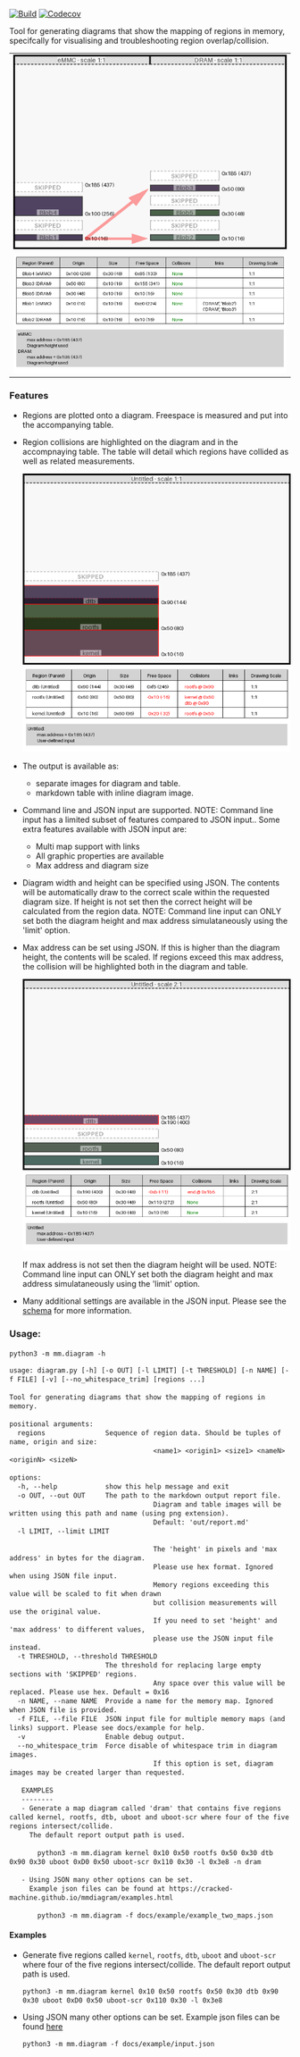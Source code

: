 [![Build](https://github.com/cracked-machine/mmdiagram/actions/workflows/python-app.yml/badge.svg)](https://github.com/cracked-machine/mmdiagram/actions/workflows/python-app.yml)
[![Codecov](https://img.shields.io/codecov/c/github/cracked-machine/mmdiagram)](https://app.codecov.io/gh/cracked-machine/mmdiagram)

Tool for generating diagrams that show the mapping of regions in memory, specifcally for visualising and troubleshooting region overlap/collision.


||
|:-:|
|![](docs/example/example_two_maps_diagram.png)|
|![](docs/example/example_two_maps_table.png)|

### Features

- Regions are plotted onto a diagram. Freespace is measured and put into the accompanying table.
- Region collisions are highlighted on the diagram and in the accompnaying table. The table will detail which regions have collided as well as related measurements.

  ![](docs/example/example_region_collisions_diagram.png)
  ![](docs/example/example_region_collisions_table.png)

- The output is available as:
    - separate images for diagram and table.
    - markdown table with inline diagram image.
- Command line and JSON input are supported. NOTE: Command line input has a limited subset of features compared to JSON input.. Some extra features available with JSON input are:
    - Multi map support with links
    - All graphic properties are available
    - Max address and diagram size

- Diagram width and height can be specified using JSON. The contents will be automatically draw to the correct scale within the requested diagram size. If height is not set then the correct height will be calculated from the region data. NOTE: Command line input can ONLY set both the diagram height and max address simulataneously using the 'limit' option. 
- Max address can be set using JSON. If this is higher than the diagram height, the contents will be scaled. If regions exceed this max address, the collision will be highlighted both in the diagram and table. 

  ![](docs/example/example_end_collisions_diagram.png)
  ![](docs/example/example_end_collisions_table.png)

  If max address is not set then the diagram height will be used. NOTE: Command line input can ONLY set both the diagram height and max address simulataneously using the 'limit' option.

- Many additional settings are available in the JSON input. Please see the [schema](mm/schema.json) for more information. 



### Usage:

```
python3 -m mm.diagram -h
```

```
usage: diagram.py [-h] [-o OUT] [-l LIMIT] [-t THRESHOLD] [-n NAME] [-f FILE] [-v] [--no_whitespace_trim] [regions ...]

Tool for generating diagrams that show the mapping of regions in memory.

positional arguments:
  regions               Sequence of region data. Should be tuples of name, origin and size: 
                                    <name1> <origin1> <size1> <nameN> <originN> <sizeN>

options:
  -h, --help            show this help message and exit
  -o OUT, --out OUT     The path to the markdown output report file. 
                                    Diagram and table images will be written using this path and name (using png extension).
                                    Default: 'out/report.md'
  -l LIMIT, --limit LIMIT
                        
                                    The 'height' in pixels and 'max address' in bytes for the diagram. 
                                    Please use hex format. Ignored when using JSON file input.
                                    Memory regions exceeding this value will be scaled to fit when drawn 
                                    but collision measurements will use the original value. 
                                    If you need to set 'height' and 'max address' to different values, 
                                    please use the JSON input file instead.
  -t THRESHOLD, --threshold THRESHOLD
                        The threshold for replacing large empty sections with 'SKIPPED' regions. 
                                    Any space over this value will be replaced. Please use hex. Default = 0x16
  -n NAME, --name NAME  Provide a name for the memory map. Ignored when JSON file is provided.
  -f FILE, --file FILE  JSON input file for multiple memory maps (and links) support. Please see docs/example for help.
  -v                    Enable debug output.
  --no_whitespace_trim  Force disable of whitespace trim in diagram images. 
                                    If this option is set, diagram images may be created larger than requested.

   EXAMPLES
   --------
   - Generate a map diagram called 'dram' that contains five regions called kernel, rootfs, dtb, uboot and uboot-scr where four of the five regions intersect/collide. 
     The default report output path is used.
                    
       python3 -m mm.diagram kernel 0x10 0x50 rootfs 0x50 0x30 dtb 0x90 0x30 uboot 0xD0 0x50 uboot-scr 0x110 0x30 -l 0x3e8 -n dram

   - Using JSON many other options can be set. 
     Example json files can be found at https://cracked-machine.github.io/mmdiagram/examples.html
                                   
       python3 -m mm.diagram -f docs/example/example_two_maps.json    
```

#### Examples

- Generate five regions called `kernel`, `rootfs`, `dtb`, `uboot` and `uboot-scr` where four of the five regions intersect/collide. The default report output path is used. 

    ```
    python3 -m mm.diagram kernel 0x10 0x50 rootfs 0x50 0x30 dtb 0x90 0x30 uboot 0xD0 0x50 uboot-scr 0x110 0x30 -l 0x3e8
    ```

- Using JSON many other options can be set. Example json files can be found [here](https://cracked-machine.github.io/mmdiagram/examples.html)

    ```
    python3 -m mm.diagram -f docs/example/input.json
    ```

